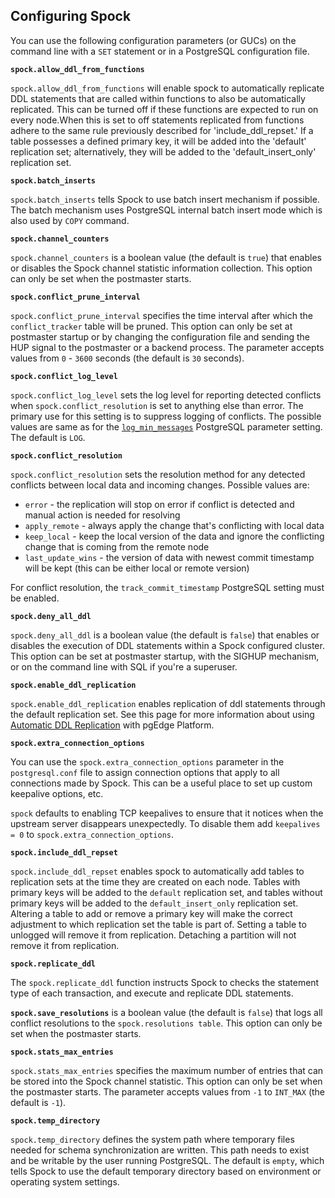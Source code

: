 ## Configuring Spock

You can use the following configuration parameters (or GUCs) on the command line with a `SET` statement 
or in a PostgreSQL configuration file.

**`spock.allow_ddl_from_functions`**

`spock.allow_ddl_from_functions` will enable spock to automatically replicate DDL statements that are called within functions to also be automatically replicated. This can be turned off if these functions are expected to run on every node.When this is set to off statements replicated from functions adhere to the same rule previously described for 'include_ddl_repset.' If a table possesses a defined primary key, it will be added into the 'default' replication set; alternatively, they will be added to the 'default_insert_only' replication set.

**`spock.batch_inserts`**

`spock.batch_inserts` tells Spock to use batch insert mechanism if possible. The batch mechanism uses PostgreSQL internal batch insert mode which is also used by `COPY` command.

**`spock.channel_counters`** 

`spock.channel_counters` is a boolean value (the default is `true`) that enables or disables the Spock channel statistic information collection. This option can only be set when the postmaster starts.

**`spock.conflict_prune_interval`** 

`spock.conflict_prune_interval` specifies the time interval after which the `conflict_tracker` table will be pruned. This option can only be set at postmaster startup or by changing the configuration file and sending the HUP signal to the postmaster or a backend process. The parameter accepts values from `0` - `3600` seconds (the default is `30` seconds).

**`spock.conflict_log_level`**

`spock.conflict_log_level` sets the log level for reporting detected conflicts when `spock.conflict_resolution` is set to anything else than error. The primary use for this setting is to suppress logging of conflicts.  The possible values are same as for the [`log_min_messages`](https://www.postgresql.org/docs/16/runtime-config-logging.html#GUC-LOG-MIN-MESSAGES) PostgreSQL parameter setting.  The default is `LOG`.

**`spock.conflict_resolution`**

`spock.conflict_resolution` sets the resolution method for any detected conflicts between local data and incoming changes. Possible values are:

* `error` - the replication will stop on error if conflict is detected and manual action is needed for resolving
* `apply_remote` - always apply the change that's conflicting with local data
* `keep_local` - keep the local version of the data and ignore the conflicting change that is coming from the remote node
* `last_update_wins` - the version of data with newest commit timestamp will be kept (this can be either local or remote version)

For conflict resolution, the `track_commit_timestamp` PostgreSQL setting must be enabled.

**`spock.deny_all_ddl`**

`spock.deny_all_ddl` is a boolean value (the default is `false`) that enables or disables the execution of DDL statements within a Spock configured cluster. This option can be set at postmaster startup, with the SIGHUP mechanism, or on the command line with SQL if you're a superuser.

**`spock.enable_ddl_replication`**

`spock.enable_ddl_replication` enables replication of ddl statements through the default replication set. See this page for more information about using [Automatic DDL Replication](../platform/advanced/autoddl.md) with pgEdge Platform.

**`spock.extra_connection_options`**

You can use the `spock.extra_connection_options` parameter in the `postgresql.conf` file to assign connection options that apply to all connections made by Spock. This can be a useful place to set up custom keepalive options, etc.

`spock` defaults to enabling TCP keepalives to ensure that it notices when the upstream server disappears unexpectedly. To disable them add `keepalives = 0` to `spock.extra_connection_options`.

**`spock.include_ddl_repset`**

`spock.include_ddl_repset` enables spock to automatically add tables to replication sets at the time they are created on each node. Tables with primary keys will be added to the `default` replication set, and tables without primary keys will be added to the `default_insert_only` replication set. Altering a table to add or remove a primary key will make the correct adjustment to which replication set the table is part of. Setting a table to unlogged will remove it from replication. Detaching a partition will not remove it from replication.

**`spock.replicate_ddl`**

The `spock.replicate_ddl` function instructs Spock to checks the statement type of each transaction, and execute and replicate DDL statements.

**`spock.save_resolutions`** is a boolean value (the default is `false`) that logs all conflict resolutions to the 
`spock.resolutions table`. This option can only be set when the postmaster starts.

**`spock.stats_max_entries`** 

`spock.stats_max_entries` specifies the maximum number of entries that can be stored into the Spock channel statistic. This option can only be set when the postmaster starts.  The parameter accepts values from `-1` to `INT_MAX` (the default is `-1`).

**`spock.temp_directory`**

  `spock.temp_directory` defines the system path where temporary files needed for schema synchronization are written. 
  This path needs to exist and be writable by the user running PostgreSQL. The default is `empty`, which tells Spock to use the default temporary directory based on environment or operating system settings.



